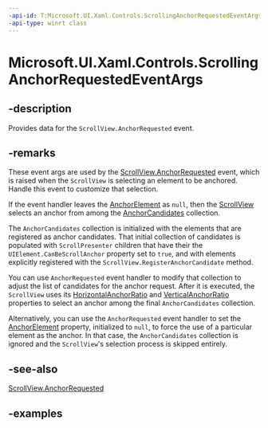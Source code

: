 ```yaml
---
-api-id: T:Microsoft.UI.Xaml.Controls.ScrollingAnchorRequestedEventArgs
-api-type: winrt class
---
```


# Microsoft.UI.Xaml.Controls.ScrollingAnchorRequestedEventArgs

<!--
public sealed class ScrollingAnchorRequestedEventArgs
-->

## -description

Provides data for the `ScrollView.AnchorRequested` event.

## -remarks

These event args are used by the [ScrollView.AnchorRequested](scrollview_anchorrequested.md) event, which is raised when the `ScrollView` is selecting an element to be anchored. Handle this event to customize that selection.

If the event handler leaves the [AnchorElement](scrollinganchorrequestedeventargs_anchorelement.md) as `null`, then the [ScrollView](scrollview.md) selects an anchor from among the [AnchorCandidates](scrollinganchorrequestedeventargs_anchorcandidates.md) collection.

The `AnchorCandidates` collection is initialized with the elements that are registered as anchor candidates. That initial collection of candidates is populated with `ScrollPresenter` children that have their the `UIElement.CanBeScrollAnchor` property set to `true`, and with elements explicitly registered with the `ScrollView.RegisterAnchorCandidate` method.

You can use `AnchorRequested` event handler to modify that collection to adjust the list of candidates for the anchor request. After it is executed, the `ScrollView` uses its [HorizontalAnchorRatio](scrollview_horizontalanchorratio.md) and [VerticalAnchorRatio](scrollview_verticalanchorratio.md) properties to select an anchor among the final `AnchorCandidates` collection.

Alternatively, you can use the `AnchorRequested` event handler to set the [AnchorElement](scrollinganchorrequestedeventargs_anchorelement.md) property, initialized to `null`, to force the use of a particular element as the anchor. In that case, the `AnchorCandidates` collection is ignored and the `ScrollView`'s selection process is skipped entirely.

## -see-also

[ScrollView.AnchorRequested](scrollview_anchorrequested.md)

## -examples
